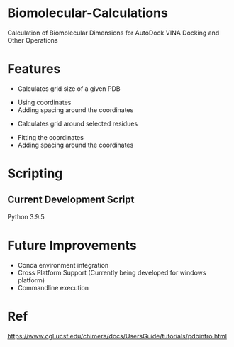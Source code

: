 # Biomolecular-Calculations
Calculation of Biomolecular Dimensions for AutoDock VINA Docking and Other Operations


# Features

* Calculates grid size of a given PDB
- Using coordinates
- Adding spacing around the coordinates

* Calculates grid around selected residues
- Fitting the coordinates
- Adding spacing around the coordinates

# Scripting

## Current Development Script
Python 3.9.5

# Future Improvements
* Conda environment integration
* Cross Platform Support (Currently being developed for windows platform)
* Commandline execution


# Ref
https://www.cgl.ucsf.edu/chimera/docs/UsersGuide/tutorials/pdbintro.html